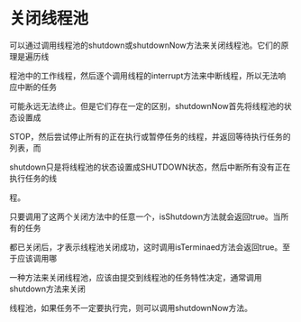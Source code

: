 # 关闭线程池

可以通过调用线程池的shutdown或shutdownNow方法来关闭线程池。它们的原理是遍历线

程池中的工作线程，然后逐个调用线程的interrupt方法来中断线程，所以无法响应中断的任务

可能永远无法终止。但是它们存在一定的区别，shutdownNow首先将线程池的状态设置成

STOP，然后尝试停止所有的正在执行或暂停任务的线程，并返回等待执行任务的列表，而

shutdown只是将线程池的状态设置成SHUTDOWN状态，然后中断所有没有正在执行任务的线

程。

只要调用了这两个关闭方法中的任意一个，isShutdown方法就会返回true。当所有的任务

都已关闭后，才表示线程池关闭成功，这时调用isTerminaed方法会返回true。至于应该调用哪

一种方法来关闭线程池，应该由提交到线程池的任务特性决定，通常调用shutdown方法来关闭

线程池，如果任务不一定要执行完，则可以调用shutdownNow方法。


